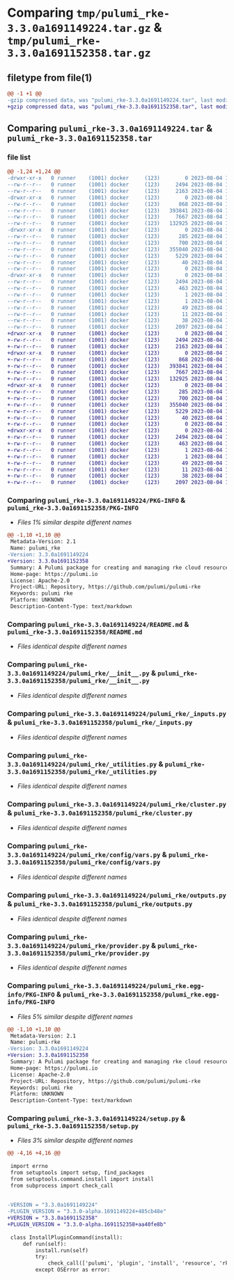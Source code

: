 # Comparing `tmp/pulumi_rke-3.3.0a1691149224.tar.gz` & `tmp/pulumi_rke-3.3.0a1691152358.tar.gz`

## filetype from file(1)

```diff
@@ -1 +1 @@
-gzip compressed data, was "pulumi_rke-3.3.0a1691149224.tar", last modified: Fri Aug  4 11:45:21 2023, max compression
+gzip compressed data, was "pulumi_rke-3.3.0a1691152358.tar", last modified: Fri Aug  4 12:37:40 2023, max compression
```

## Comparing `pulumi_rke-3.3.0a1691149224.tar` & `pulumi_rke-3.3.0a1691152358.tar`

### file list

```diff
@@ -1,24 +1,24 @@
-drwxr-xr-x   0 runner    (1001) docker     (123)        0 2023-08-04 11:45:21.966719 pulumi_rke-3.3.0a1691149224/
--rw-r--r--   0 runner    (1001) docker     (123)     2494 2023-08-04 11:45:21.966719 pulumi_rke-3.3.0a1691149224/PKG-INFO
--rw-r--r--   0 runner    (1001) docker     (123)     2163 2023-08-04 11:45:21.000000 pulumi_rke-3.3.0a1691149224/README.md
-drwxr-xr-x   0 runner    (1001) docker     (123)        0 2023-08-04 11:45:21.966719 pulumi_rke-3.3.0a1691149224/pulumi_rke/
--rw-r--r--   0 runner    (1001) docker     (123)      868 2023-08-04 11:45:21.000000 pulumi_rke-3.3.0a1691149224/pulumi_rke/__init__.py
--rw-r--r--   0 runner    (1001) docker     (123)   393841 2023-08-04 11:45:21.000000 pulumi_rke-3.3.0a1691149224/pulumi_rke/_inputs.py
--rw-r--r--   0 runner    (1001) docker     (123)     7667 2023-08-04 11:45:21.000000 pulumi_rke-3.3.0a1691149224/pulumi_rke/_utilities.py
--rw-r--r--   0 runner    (1001) docker     (123)   132925 2023-08-04 11:45:21.000000 pulumi_rke-3.3.0a1691149224/pulumi_rke/cluster.py
-drwxr-xr-x   0 runner    (1001) docker     (123)        0 2023-08-04 11:45:21.966719 pulumi_rke-3.3.0a1691149224/pulumi_rke/config/
--rw-r--r--   0 runner    (1001) docker     (123)      285 2023-08-04 11:45:21.000000 pulumi_rke-3.3.0a1691149224/pulumi_rke/config/__init__.py
--rw-r--r--   0 runner    (1001) docker     (123)      700 2023-08-04 11:45:21.000000 pulumi_rke-3.3.0a1691149224/pulumi_rke/config/vars.py
--rw-r--r--   0 runner    (1001) docker     (123)   355040 2023-08-04 11:45:21.000000 pulumi_rke-3.3.0a1691149224/pulumi_rke/outputs.py
--rw-r--r--   0 runner    (1001) docker     (123)     5229 2023-08-04 11:45:21.000000 pulumi_rke-3.3.0a1691149224/pulumi_rke/provider.py
--rw-r--r--   0 runner    (1001) docker     (123)       40 2023-08-04 11:45:21.000000 pulumi_rke-3.3.0a1691149224/pulumi_rke/pulumi-plugin.json
--rw-r--r--   0 runner    (1001) docker     (123)        0 2023-08-04 11:45:21.000000 pulumi_rke-3.3.0a1691149224/pulumi_rke/py.typed
-drwxr-xr-x   0 runner    (1001) docker     (123)        0 2023-08-04 11:45:21.966719 pulumi_rke-3.3.0a1691149224/pulumi_rke.egg-info/
--rw-r--r--   0 runner    (1001) docker     (123)     2494 2023-08-04 11:45:21.000000 pulumi_rke-3.3.0a1691149224/pulumi_rke.egg-info/PKG-INFO
--rw-r--r--   0 runner    (1001) docker     (123)      463 2023-08-04 11:45:21.000000 pulumi_rke-3.3.0a1691149224/pulumi_rke.egg-info/SOURCES.txt
--rw-r--r--   0 runner    (1001) docker     (123)        1 2023-08-04 11:45:21.000000 pulumi_rke-3.3.0a1691149224/pulumi_rke.egg-info/dependency_links.txt
--rw-r--r--   0 runner    (1001) docker     (123)        1 2023-08-04 11:45:21.000000 pulumi_rke-3.3.0a1691149224/pulumi_rke.egg-info/not-zip-safe
--rw-r--r--   0 runner    (1001) docker     (123)       49 2023-08-04 11:45:21.000000 pulumi_rke-3.3.0a1691149224/pulumi_rke.egg-info/requires.txt
--rw-r--r--   0 runner    (1001) docker     (123)       11 2023-08-04 11:45:21.000000 pulumi_rke-3.3.0a1691149224/pulumi_rke.egg-info/top_level.txt
--rw-r--r--   0 runner    (1001) docker     (123)       38 2023-08-04 11:45:21.966719 pulumi_rke-3.3.0a1691149224/setup.cfg
--rw-r--r--   0 runner    (1001) docker     (123)     2097 2023-08-04 11:45:21.000000 pulumi_rke-3.3.0a1691149224/setup.py
+drwxr-xr-x   0 runner    (1001) docker     (123)        0 2023-08-04 12:37:40.139140 pulumi_rke-3.3.0a1691152358/
+-rw-r--r--   0 runner    (1001) docker     (123)     2494 2023-08-04 12:37:40.139140 pulumi_rke-3.3.0a1691152358/PKG-INFO
+-rw-r--r--   0 runner    (1001) docker     (123)     2163 2023-08-04 12:37:39.000000 pulumi_rke-3.3.0a1691152358/README.md
+drwxr-xr-x   0 runner    (1001) docker     (123)        0 2023-08-04 12:37:40.135140 pulumi_rke-3.3.0a1691152358/pulumi_rke/
+-rw-r--r--   0 runner    (1001) docker     (123)      868 2023-08-04 12:37:39.000000 pulumi_rke-3.3.0a1691152358/pulumi_rke/__init__.py
+-rw-r--r--   0 runner    (1001) docker     (123)   393841 2023-08-04 12:37:39.000000 pulumi_rke-3.3.0a1691152358/pulumi_rke/_inputs.py
+-rw-r--r--   0 runner    (1001) docker     (123)     7667 2023-08-04 12:37:39.000000 pulumi_rke-3.3.0a1691152358/pulumi_rke/_utilities.py
+-rw-r--r--   0 runner    (1001) docker     (123)   132925 2023-08-04 12:37:39.000000 pulumi_rke-3.3.0a1691152358/pulumi_rke/cluster.py
+drwxr-xr-x   0 runner    (1001) docker     (123)        0 2023-08-04 12:37:40.139140 pulumi_rke-3.3.0a1691152358/pulumi_rke/config/
+-rw-r--r--   0 runner    (1001) docker     (123)      285 2023-08-04 12:37:39.000000 pulumi_rke-3.3.0a1691152358/pulumi_rke/config/__init__.py
+-rw-r--r--   0 runner    (1001) docker     (123)      700 2023-08-04 12:37:39.000000 pulumi_rke-3.3.0a1691152358/pulumi_rke/config/vars.py
+-rw-r--r--   0 runner    (1001) docker     (123)   355040 2023-08-04 12:37:39.000000 pulumi_rke-3.3.0a1691152358/pulumi_rke/outputs.py
+-rw-r--r--   0 runner    (1001) docker     (123)     5229 2023-08-04 12:37:39.000000 pulumi_rke-3.3.0a1691152358/pulumi_rke/provider.py
+-rw-r--r--   0 runner    (1001) docker     (123)       40 2023-08-04 12:37:39.000000 pulumi_rke-3.3.0a1691152358/pulumi_rke/pulumi-plugin.json
+-rw-r--r--   0 runner    (1001) docker     (123)        0 2023-08-04 12:37:39.000000 pulumi_rke-3.3.0a1691152358/pulumi_rke/py.typed
+drwxr-xr-x   0 runner    (1001) docker     (123)        0 2023-08-04 12:37:40.139140 pulumi_rke-3.3.0a1691152358/pulumi_rke.egg-info/
+-rw-r--r--   0 runner    (1001) docker     (123)     2494 2023-08-04 12:37:40.000000 pulumi_rke-3.3.0a1691152358/pulumi_rke.egg-info/PKG-INFO
+-rw-r--r--   0 runner    (1001) docker     (123)      463 2023-08-04 12:37:40.000000 pulumi_rke-3.3.0a1691152358/pulumi_rke.egg-info/SOURCES.txt
+-rw-r--r--   0 runner    (1001) docker     (123)        1 2023-08-04 12:37:40.000000 pulumi_rke-3.3.0a1691152358/pulumi_rke.egg-info/dependency_links.txt
+-rw-r--r--   0 runner    (1001) docker     (123)        1 2023-08-04 12:37:40.000000 pulumi_rke-3.3.0a1691152358/pulumi_rke.egg-info/not-zip-safe
+-rw-r--r--   0 runner    (1001) docker     (123)       49 2023-08-04 12:37:40.000000 pulumi_rke-3.3.0a1691152358/pulumi_rke.egg-info/requires.txt
+-rw-r--r--   0 runner    (1001) docker     (123)       11 2023-08-04 12:37:40.000000 pulumi_rke-3.3.0a1691152358/pulumi_rke.egg-info/top_level.txt
+-rw-r--r--   0 runner    (1001) docker     (123)       38 2023-08-04 12:37:40.139140 pulumi_rke-3.3.0a1691152358/setup.cfg
+-rw-r--r--   0 runner    (1001) docker     (123)     2097 2023-08-04 12:37:39.000000 pulumi_rke-3.3.0a1691152358/setup.py
```

### Comparing `pulumi_rke-3.3.0a1691149224/PKG-INFO` & `pulumi_rke-3.3.0a1691152358/PKG-INFO`

 * *Files 1% similar despite different names*

```diff
@@ -1,10 +1,10 @@
 Metadata-Version: 2.1
 Name: pulumi_rke
-Version: 3.3.0a1691149224
+Version: 3.3.0a1691152358
 Summary: A Pulumi package for creating and managing rke cloud resources.
 Home-page: https://pulumi.io
 License: Apache-2.0
 Project-URL: Repository, https://github.com/pulumi/pulumi-rke
 Keywords: pulumi rke
 Platform: UNKNOWN
 Description-Content-Type: text/markdown
```

### Comparing `pulumi_rke-3.3.0a1691149224/README.md` & `pulumi_rke-3.3.0a1691152358/README.md`

 * *Files identical despite different names*

### Comparing `pulumi_rke-3.3.0a1691149224/pulumi_rke/__init__.py` & `pulumi_rke-3.3.0a1691152358/pulumi_rke/__init__.py`

 * *Files identical despite different names*

### Comparing `pulumi_rke-3.3.0a1691149224/pulumi_rke/_inputs.py` & `pulumi_rke-3.3.0a1691152358/pulumi_rke/_inputs.py`

 * *Files identical despite different names*

### Comparing `pulumi_rke-3.3.0a1691149224/pulumi_rke/_utilities.py` & `pulumi_rke-3.3.0a1691152358/pulumi_rke/_utilities.py`

 * *Files identical despite different names*

### Comparing `pulumi_rke-3.3.0a1691149224/pulumi_rke/cluster.py` & `pulumi_rke-3.3.0a1691152358/pulumi_rke/cluster.py`

 * *Files identical despite different names*

### Comparing `pulumi_rke-3.3.0a1691149224/pulumi_rke/config/vars.py` & `pulumi_rke-3.3.0a1691152358/pulumi_rke/config/vars.py`

 * *Files identical despite different names*

### Comparing `pulumi_rke-3.3.0a1691149224/pulumi_rke/outputs.py` & `pulumi_rke-3.3.0a1691152358/pulumi_rke/outputs.py`

 * *Files identical despite different names*

### Comparing `pulumi_rke-3.3.0a1691149224/pulumi_rke/provider.py` & `pulumi_rke-3.3.0a1691152358/pulumi_rke/provider.py`

 * *Files identical despite different names*

### Comparing `pulumi_rke-3.3.0a1691149224/pulumi_rke.egg-info/PKG-INFO` & `pulumi_rke-3.3.0a1691152358/pulumi_rke.egg-info/PKG-INFO`

 * *Files 5% similar despite different names*

```diff
@@ -1,10 +1,10 @@
 Metadata-Version: 2.1
 Name: pulumi-rke
-Version: 3.3.0a1691149224
+Version: 3.3.0a1691152358
 Summary: A Pulumi package for creating and managing rke cloud resources.
 Home-page: https://pulumi.io
 License: Apache-2.0
 Project-URL: Repository, https://github.com/pulumi/pulumi-rke
 Keywords: pulumi rke
 Platform: UNKNOWN
 Description-Content-Type: text/markdown
```

### Comparing `pulumi_rke-3.3.0a1691149224/setup.py` & `pulumi_rke-3.3.0a1691152358/setup.py`

 * *Files 3% similar despite different names*

```diff
@@ -4,16 +4,16 @@
 
 import errno
 from setuptools import setup, find_packages
 from setuptools.command.install import install
 from subprocess import check_call
 
 
-VERSION = "3.3.0a1691149224"
-PLUGIN_VERSION = "3.3.0-alpha.1691149224+485cb48e"
+VERSION = "3.3.0a1691152358"
+PLUGIN_VERSION = "3.3.0-alpha.1691152358+aa40fe8b"
 
 class InstallPluginCommand(install):
     def run(self):
         install.run(self)
         try:
             check_call(['pulumi', 'plugin', 'install', 'resource', 'rke', PLUGIN_VERSION])
         except OSError as error:
```


